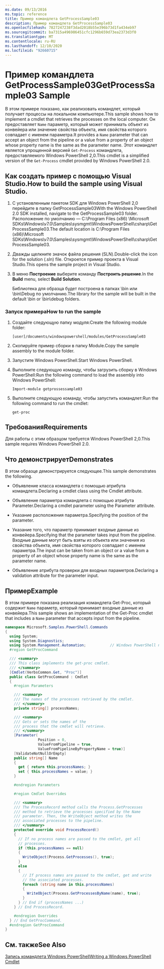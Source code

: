 ```yaml
---
ms.date: 09/13/2016
ms.topic: reference
title: Пример командлета GetProcessSample03
description: Пример командлета GetProcessSample03
ms.openlocfilehash: 7827247238f3dad2018b55e396b73d1fa434eb97
ms.sourcegitcommit: ba7315a496986451cfc1296b659d73ea2373d3f0
ms.translationtype: MT
ms.contentlocale: ru-RU
ms.lasthandoff: 12/10/2020
ms.locfileid: "92660715"
---
```

# <a name="getprocesssample03-sample"></a><span data-ttu-id="96dd4-103">Пример командлета GetProcessSample03</span><span class="sxs-lookup"><span data-stu-id="96dd4-103">GetProcessSample03 Sample</span></span>

<span data-ttu-id="96dd4-104">В этом примере показано, как реализовать командлет, который получает процессы на локальном компьютере.</span><span class="sxs-lookup"><span data-stu-id="96dd4-104">This sample shows how to implement a cmdlet that retrieves the processes on the local computer.</span></span> <span data-ttu-id="96dd4-105">Он предоставляет `Name` параметр, который может принимать объект из конвейера или значение свойства объекта, имя свойства которого совпадает с именем параметра.</span><span class="sxs-lookup"><span data-stu-id="96dd4-105">It provides a `Name` parameter that can accept an object from the pipeline or a value from a property of an object whose property name is the same as the parameter name.</span></span> <span data-ttu-id="96dd4-106">Этот командлет является упрощенной версией `Get-Process` командлета, предоставляемого Windows PowerShell 2,0.</span><span class="sxs-lookup"><span data-stu-id="96dd4-106">This cmdlet is a simplified version of the `Get-Process` cmdlet provided by Windows PowerShell 2.0.</span></span>

## <a name="how-to-build-the-sample-using-visual-studio"></a><span data-ttu-id="96dd4-107">Как создать пример с помощью Visual Studio.</span><span class="sxs-lookup"><span data-stu-id="96dd4-107">How to build the sample using Visual Studio.</span></span>

1. <span data-ttu-id="96dd4-108">С установленным пакетом SDK для Windows PowerShell 2,0 перейдите в папку GetProcessSample03</span><span class="sxs-lookup"><span data-stu-id="96dd4-108">With the Windows PowerShell 2.0 SDK installed, navigate to the GetProcessSample03 folder.</span></span> <span data-ttu-id="96dd4-109">Расположение по умолчанию — C:\Program Files (x86) \Microsoft SDKs\Windows\v7.0\Samples\sysmgmt\WindowsPowerShell\csharp\GetProcessSample03.</span><span class="sxs-lookup"><span data-stu-id="96dd4-109">The default location is C:\Program Files (x86)\Microsoft SDKs\Windows\v7.0\Samples\sysmgmt\WindowsPowerShell\csharp\GetProcessSample03.</span></span>

2. <span data-ttu-id="96dd4-110">Дважды щелкните значок файла решения (SLN).</span><span class="sxs-lookup"><span data-stu-id="96dd4-110">Double-click the icon for the solution (.sln) file.</span></span> <span data-ttu-id="96dd4-111">Откроется пример проекта в Visual Studio.</span><span class="sxs-lookup"><span data-stu-id="96dd4-111">This opens the sample project in Visual Studio.</span></span>

3. <span data-ttu-id="96dd4-112">В меню **Построение** выберите команду **Построить решение**.</span><span class="sxs-lookup"><span data-stu-id="96dd4-112">In the **Build** menu, select **Build Solution**.</span></span>

    <span data-ttu-id="96dd4-113">Библиотека для образца будет построена в папках \bin или \bin\Debug по умолчанию.</span><span class="sxs-lookup"><span data-stu-id="96dd4-113">The library for the sample will be built in the default \bin or \bin\debug folders.</span></span>

### <a name="how-to-run-the-sample"></a><span data-ttu-id="96dd4-114">Запуск примера</span><span class="sxs-lookup"><span data-stu-id="96dd4-114">How to run the sample</span></span>

1. <span data-ttu-id="96dd4-115">Создайте следующую папку модуля:</span><span class="sxs-lookup"><span data-stu-id="96dd4-115">Create the following module folder:</span></span>

    `[user]/documents/windowspowershell/modules/GetProcessSample03`

2. <span data-ttu-id="96dd4-116">Скопируйте пример сборки в папку Module.</span><span class="sxs-lookup"><span data-stu-id="96dd4-116">Copy the sample assembly to the module folder.</span></span>

3. <span data-ttu-id="96dd4-117">Запустите Windows PowerShell.</span><span class="sxs-lookup"><span data-stu-id="96dd4-117">Start Windows PowerShell.</span></span>

4. <span data-ttu-id="96dd4-118">Выполните следующую команду, чтобы загрузить сборку в Windows PowerShell:</span><span class="sxs-lookup"><span data-stu-id="96dd4-118">Run the following command to load the assembly into Windows PowerShell:</span></span>

    `Import-module getprossessample03`

5. <span data-ttu-id="96dd4-119">Выполните следующую команду, чтобы запустить командлет:</span><span class="sxs-lookup"><span data-stu-id="96dd4-119">Run the following command to run the cmdlet:</span></span>

    `get-proc`

## <a name="requirements"></a><span data-ttu-id="96dd4-120">Требования</span><span class="sxs-lookup"><span data-stu-id="96dd4-120">Requirements</span></span>

<span data-ttu-id="96dd4-121">Для работы с этим образцом требуется Windows PowerShell 2,0.</span><span class="sxs-lookup"><span data-stu-id="96dd4-121">This sample requires Windows PowerShell 2.0.</span></span>

## <a name="demonstrates"></a><span data-ttu-id="96dd4-122">Что демонстрирует</span><span class="sxs-lookup"><span data-stu-id="96dd4-122">Demonstrates</span></span>

<span data-ttu-id="96dd4-123">В этом образце демонстрируется следующее.</span><span class="sxs-lookup"><span data-stu-id="96dd4-123">This sample demonstrates the following.</span></span>

- <span data-ttu-id="96dd4-124">Объявление класса командлета с помощью атрибута командлета.</span><span class="sxs-lookup"><span data-stu-id="96dd4-124">Declaring a cmdlet class using the Cmdlet attribute.</span></span>

- <span data-ttu-id="96dd4-125">Объявление параметра командлета с помощью атрибута Parameter.</span><span class="sxs-lookup"><span data-stu-id="96dd4-125">Declaring a cmdlet parameter using the Parameter attribute.</span></span>

- <span data-ttu-id="96dd4-126">Указание расположения параметра.</span><span class="sxs-lookup"><span data-stu-id="96dd4-126">Specifying the position of the parameter.</span></span>

- <span data-ttu-id="96dd4-127">Указание того, что параметр принимает входные данные из конвейера.</span><span class="sxs-lookup"><span data-stu-id="96dd4-127">Specifying that the parameter takes input from the pipeline.</span></span> <span data-ttu-id="96dd4-128">Входные данные могут быть взяты из объекта или значения из свойства объекта, имя свойства которого совпадает с именем параметра.</span><span class="sxs-lookup"><span data-stu-id="96dd4-128">The input can be taken from an object or a value from a property of an object whose property name is the same as the parameter name.</span></span>

- <span data-ttu-id="96dd4-129">Объявление атрибута проверки для входных параметров.</span><span class="sxs-lookup"><span data-stu-id="96dd4-129">Declaring a validation attribute for the parameter input.</span></span>

## <a name="example"></a><span data-ttu-id="96dd4-130">Пример</span><span class="sxs-lookup"><span data-stu-id="96dd4-130">Example</span></span>

<span data-ttu-id="96dd4-131">В этом примере показана реализация командлета Get-Proc, который содержит `Name` параметр, который принимает входные данные из конвейера.</span><span class="sxs-lookup"><span data-stu-id="96dd4-131">This sample shows an implementation of the Get-Proc cmdlet that includes a `Name` parameter that accepts input from the pipeline.</span></span>

```csharp
namespace Microsoft.Samples.PowerShell.Commands
{
  using System;
  using System.Diagnostics;
  using System.Management.Automation;           // Windows PowerShell namespace
  #region GetProcCommand

  /// <summary>
  /// This class implements the get-proc cmdlet.
  /// </summary>
  [Cmdlet(VerbsCommon.Get, "Proc")]
  public class GetProcCommand : Cmdlet
  {
    #region Parameters

    /// <summary>
    /// The names of the processes retrieved by the cmdlet.
    /// </summary>
    private string[] processNames;

    /// <summary>
    /// Gets or sets the names of the
    /// process that the cmdlet will retrieve.
    /// </summary>
    [Parameter(
               Position = 0,
               ValueFromPipeline = true,
               ValueFromPipelineByPropertyName = true)]
    [ValidateNotNullOrEmpty]
    public string[] Name
    {
      get { return this.processNames; }
      set { this.processNames = value; }
    }

    #endregion Parameters

    #region Cmdlet Overrides

    /// <summary>
    /// The ProcessRecord method calls the Process.GetProcesses
    /// method to retrieve the processes specified by the Name
    /// parameter. Then, the WriteObject method writes the
    /// associated processes to the pipeline.
    /// </summary>
    protected override void ProcessRecord()
    {
      // If no process names are passed to the cmdlet, get all
      // processes.
      if (this.processNames == null)
      {
        WriteObject(Process.GetProcesses(), true);
      }
      else
      {
        // If process names are passed to the cmdlet, get and write
        // the associated processes.
        foreach (string name in this.processNames)
        {
          WriteObject(Process.GetProcessesByName(name), true);
        }
      } // End if (processNames ...)
    } // End ProcessRecord.

    #endregion Overrides
  } // End GetProcCommand.
  #endregion GetProcCommand
}
```

## <a name="see-also"></a><span data-ttu-id="96dd4-132">См. также</span><span class="sxs-lookup"><span data-stu-id="96dd4-132">See Also</span></span>

[<span data-ttu-id="96dd4-133">Запись командлета Windows PowerShell</span><span class="sxs-lookup"><span data-stu-id="96dd4-133">Writing a Windows PowerShell Cmdlet</span></span>](./writing-a-windows-powershell-cmdlet.md)
